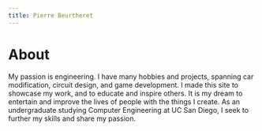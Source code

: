 ```yaml
---
title: Pierre Beurtheret
---
```

# About
My passion is engineering. I have many hobbies and projects, spanning car modification, circuit design, and game development. I made this site to showcase my work, and to educate and inspire others. It is my dream to entertain and improve the lives of people with the things I create. As an undergraduate studying Computer Engineering at UC San Diego, I seek to further my skills and share my passion.
